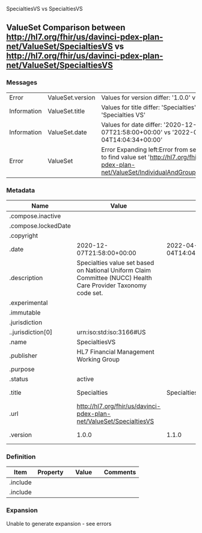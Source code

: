 ﻿

SpecialtiesVS vs SpecialtiesVS

## ValueSet Comparison between http://hl7.org/fhir/us/davinci-pdex-plan-net/ValueSet/SpecialtiesVS vs http://hl7.org/fhir/us/davinci-pdex-plan-net/ValueSet/SpecialtiesVS

### Messages

|  |  |  |
| --- | --- | --- |
| Error | ValueSet.version | Values for version differ: '1.0.0' vs '1.1.0' |
| Information | ValueSet.title | Values for title differ: 'Specialties' vs 'Specialties VS' |
| Information | ValueSet.date | Values for date differ: '2020-12-07T21:58:00+00:00' vs '2022-04-04T14:04:34+00:00' |
| Error | ValueSet | Error Expanding left:Error from server: Unable to find value set 'http://hl7.org/fhir/us/davinci-pdex-plan-net/ValueSet/IndividualAndGroupSpecialtiesVS' |

### Metadata

| Name | Value | | Comments |
| --- | --- | --- | --- |
| .compose.inactive |  | |  |
| .compose.lockedDate |  | |  |
| .copyright |  | |  |
| .date | 2020-12-07T21:58:00+00:00 | 2022-04-04T14:04:34+00:00 | * Values Differ |
| .description | Specialties value set based on National Uniform Claim Committee (NUCC) Health Care Provider Taxonomy code set. | |  |
| .experimental |  | |  |
| .immutable |  | |  |
| .jurisdiction |  | |  |
| ..jurisdiction[0] | urn:iso:std:iso:3166#US | |  |
| .name | SpecialtiesVS | |  |
| .publisher | HL7 Financial Management Working Group | |  |
| .purpose |  | |  |
| .status | active | |  |
| .title | Specialties | Specialties VS | * Values Differ |
| .url | http://hl7.org/fhir/us/davinci-pdex-plan-net/ValueSet/SpecialtiesVS | |  |
| .version | 1.0.0 | 1.1.0 | * Values Differ |

### Definition

| Item | Property | | Value | | Comments |
| --- | --- | --- | --- | --- | --- |
| .include |  |  |  | |  |
| .include |  |  |  | |  |

### Expansion

Unable to generate expansion - see errors